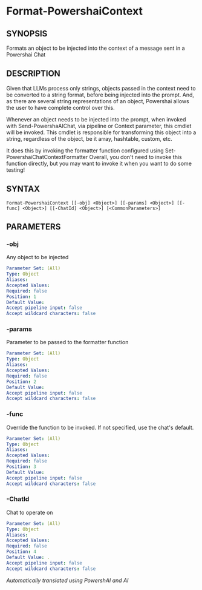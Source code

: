 ﻿---
external help file: powershai-help.xml
schema: 2.0.0
powershai: true
---

# Format-PowershaiContext

## SYNOPSIS <!--!= @#Synop !-->
Formats an object to be injected into the context of a message sent in a Powershai Chat

## DESCRIPTION <!--!= @#Desc !-->
Given that LLMs process only strings, objects passed in the context need to be converted to a string format, before being injected into the prompt.
And, as there are several string representations of an object, Powershai allows the user to have complete control over this.  

Whenever an object needs to be injected into the prompt, when invoked with Send-PowershaAIChat, via pipeline or Context parameter, this cmdlet will be invoked.
This cmdlet is responsible for transforming this object into a string, regardless of the object, be it array, hashtable, custom, etc.  

It does this by invoking the formatter function configured using Set-PowershaiChatContextFormatter
Overall, you don't need to invoke this function directly, but you may want to invoke it when you want to do some testing!

## SYNTAX <!--!= @#Syntax !-->

```
Format-PowershaiContext [[-obj] <Object>] [[-params] <Object>] [[-func] <Object>] [[-ChatId] <Object>] [<CommonParameters>]
```

## PARAMETERS <!--!= @#Params !-->

### -obj
Any object to be injected

```yml
Parameter Set: (All)
Type: Object
Aliases: 
Accepted Values: 
Required: false
Position: 1
Default Value: 
Accept pipeline input: false
Accept wildcard characters: false
```

### -params
Parameter to be passed to the formatter function

```yml
Parameter Set: (All)
Type: Object
Aliases: 
Accepted Values: 
Required: false
Position: 2
Default Value: 
Accept pipeline input: false
Accept wildcard characters: false
```

### -func
Override the function to be invoked. If not specified, use the chat's default.

```yml
Parameter Set: (All)
Type: Object
Aliases: 
Accepted Values: 
Required: false
Position: 3
Default Value: 
Accept pipeline input: false
Accept wildcard characters: false
```

### -ChatId
Chat to operate on

```yml
Parameter Set: (All)
Type: Object
Aliases: 
Accepted Values: 
Required: false
Position: 4
Default Value: .
Accept pipeline input: false
Accept wildcard characters: false
```




<!--PowershaiAiDocBlockStart-->
_Automatically translated using PowershAI and AI_
<!--PowershaiAiDocBlockEnd-->
